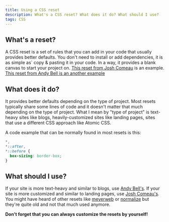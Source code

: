 ```yaml
---
title: Using a CSS reset
description: What's a CSS reset? What does it do? What should I use?
tags: CSS
---
```


## What's a reset?

A CSS reset is a set of rules that you can add in your code that usually provides better defaults. You don't need to install or add dependencies, it is as simple as` copy & pasting it in your code. In a way, it provides a blank canvas to start your project on. [This reset from Josh Comeau](https://www.joshwcomeau.com/css/custom-css-reset/#the-css-reset-1) is an example. [This reset from Andy Bell is an another example](https://piccalil.li/blog/a-more-modern-css-reset/)

## What does it do?

It provides better defaults depending on the type of project. Most resets typically share some lines of code and it doesn't matter that much depending on the type of project. What I mean by "type of project" is text-heavy sites like blogs, heavily-customized sites like landing pages, sites that use a different CSS approach like Atomic CSS.

A code example that can be normally found in most resets is this:

```css
*,
*::after,
*::before {
  box-sizing: border-box;
}
```

## What should I use?

If your site is more text-heavy and similar to blogs, use [Andy Bell's](https://piccalil.li/blog/a-more-modern-css-reset/). If your site is more customized and similar to landing pages, use [Josh Comeau's](https://www.joshwcomeau.com/css/custom-css-reset/#the-css-reset-1). You might have heard of other resets like [meyerweb](https://meyerweb.com/eric/tools/css/reset/) or [normalize](https://www.npmjs.com/package/normalize.css/v/3.0.3) but they're quite old and not that much used anymore.

**Don't forget that you can always customize the resets by yourself!**
